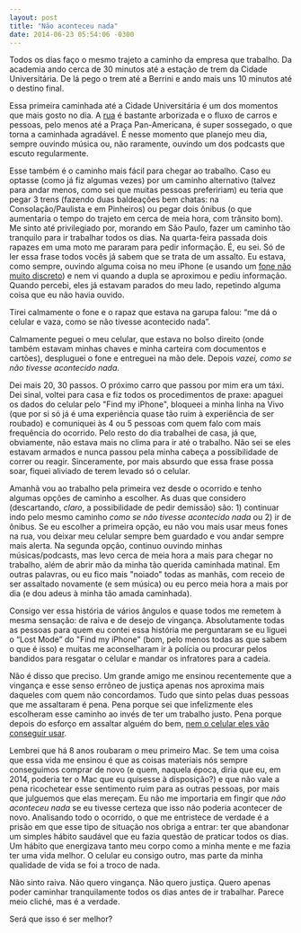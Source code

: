 ```yaml
---
layout: post
title: "Não aconteceu nada"
date: 2014-06-23 05:54:06 -0300
---
```

Todos os dias faço o mesmo trajeto a caminho da empresa que trabalho. Da academia ando cerca de 30 minutos até a estação de trem da Cidade Universitária. De lá pego o trem até a Berrini e ando mais uns 10 minutos até o destino final.
						
Essa primeira caminhada até a Cidade Universitária é um dos momentos que mais gosto no dia. A [rua]((https://www.google.com/maps/@-23.550346,-46.706933,3a,75y,212.27h,69.88t/data=!3m4!1e1!3m2!1sEWzhZPEm2j9jAGY9sbKqFg!2e0)) é bastante arborizada e o fluxo de carros e pessoas, pelo menos até a Praça Pan-Americana, é super sossegado, o que torna a caminhada agradável. É nesse momento que planejo meu dia, sempre ouvindo música ou, não raramente, ouvindo um dos podcasts que escuto regularmente.
						
Esse também é o caminho mais fácil para chegar ao trabalho. Caso eu optasse (como já fiz algumas vezes) por um caminho alternativo (talvez para andar menos, como sei que muitas pessoas prefeririam) eu teria que pegar 3 trens (fazendo duas baldeações bem chatas: na Consolação/Paulista e em Pinheiros) ou pegar dois ônibus (o que aumentaria o tempo do trajeto em cerca de meia hora, com trânsito bom). Me sinto até privilegiado por, morando em São Paulo, fazer um caminho tão tranquilo para ir trabalhar todos os dias. Na quarta-feira passada dois rapazes em uma moto me pararam para pedir informação. É, eu sei. Só de ler essa frase todos vocês já sabem que se trata de um assalto. Eu estava, como sempre, ouvindo alguma coisa no meu iPhone (e usando um [fone não muito discreto](http://www.amazon.com/Bose®-QuietComfort®-Acoustic-Cancelling®-Headphones/dp/B008YUNK46)) e nem vi quando a dupla se aproximou e pediu informação. Quando percebi, eles já estavam parados do meu lado, repetindo alguma coisa que eu não havia ouvido.
						
Tirei calmamente o fone e o rapaz que estava na garupa falou: “me dá o celular e vaza, como se não tivesse acontecido nada”.
						
Calmamente peguei o meu celular, que estava no bolso direito (onde também estavam minhas chaves e minha carteira com documentos e cartões), despluguei o fone e entreguei na mão dele. Depois *vazei, como se não tivesse acontecido nada*.
						
Dei mais 20, 30 passos. O próximo carro que passou por mim era um táxi. Dei sinal, voltei para casa e fiz todos os procedimentos de praxe: apaguei os dados do celular pelo "Find my iPhone", bloqueei a minha linha na Vivo (que por si só já é uma experiência quase tão ruim à experiência de ser roubado) e comuniquei às 4 ou 5 pessoas com quem falo com mais frequência do ocorrido. Pelo resto do dia trabalhei de casa, já que, obviamente, não estava mais no clima para ir até o trabalho. Não sei se eles estavam armados e nunca passou pela minha cabeça a possibilidade de correr ou reagir. Sinceramente, por mais absurdo que essa frase possa soar, fiquei aliviado de terem levado só o celular.
						
Amanhã vou ao trabalho pela primeira vez desde o ocorrido e tenho algumas opções de caminho a escolher. As duas que considero (descartando, *claro*, a possibilidade de pedir demissão) são: 1) continuar indo pelo mesmo caminho *como se não tivesse acontecido nada* ou 2) ir de ônibus. Se eu escolher a primeira opção, eu não vou mais usar meus fones na rua, vou deixar meu celular sempre bem guardado e vou andar sempre mais alerta. Na segunda opção, continuo ouvindo minhas músicas/podcasts, mas levo cerca de meia hora a mais para chegar no trabalho, além de abrir mão da minha tão querida caminhada matinal. Em outras palavras, ou eu fico mais "noiado" todas as manhãs, com receio de ser assaltado novamente (e sem música) ou eu perco meia hora a mais por dia (e dou adeus à minha tão amada caminhada).
						
Consigo ver essa história de vários ângulos e quase todos me remetem à mesma sensação: de raiva e de desejo de vingança. Absolutamente todas as pessoas para quem eu contei essa história me perguntaram se eu liguei o “Lost Mode” do "Find my iPhone" (bom, pelo menos todas as que sabem o que é isso) e muitas me aconselharam ir à polícia ou  procurar pelos bandidos para resgatar o celular e mandar os infratores para a cadeia.
						
Não é disso que preciso. Um grande amigo me ensinou recentemente que a vingança e esse senso errôneo de justiça apenas nos aproxima mais daqueles com quem não concordamos. Tudo que sinto pelas duas pessoas que me assaltaram é pena. Pena porque sei que infelizmente eles escolheram esse caminho ao invés de ter um trabalho justo. Pena porque depois do esforço em assaltar alguém do bem, [nem o celular eles vão conseguir usar](http://support.apple.com/kb/PH2701).

Lembrei que há 8 anos roubaram o meu primeiro Mac. Se tem uma coisa que essa vida me ensinou é que as coisas materiais nós sempre conseguimos comprar de novo (e quem, naquela época, diria que eu, em 2014, poderia ter o Mac que eu quisesse à disposição?) e que não vale a pena ricochetear esse sentimento ruim para as outras pessoas, por mais que julguemos que elas mereçam. Eu não me importaria em fingir que *não aconteceu nada* se eu tivesse certeza que isso não poderia acontecer de novo. Analisando todo o ocorrido, o que me entristece de verdade é a prisão em que esse tipo de situação nos obriga a entrar: ter que abandonar um simples hábito saudável que eu fazia questão de praticar todos os dias. Um hábito que energizava tanto meu corpo como a minha mente e me fazia ter uma vida melhor. O celular eu consigo outro, mas parte da minha qualidade de vida se foi a troco de nada.
						
Não sinto raiva. Não quero vingança. Não quero justiça. Quero apenas poder caminhar tranquilamente todos os dias antes de ir trabalhar. Parece meio cliché, mas é a verdade.
						
Será que isso é ser melhor?
